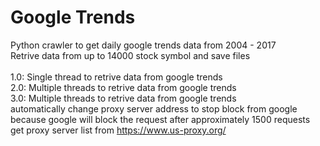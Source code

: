# Google Trends
Python crawler to get daily google trends data from 2004 - 2017<br>
Retrive data from up to 14000 stock symbol and save files<br>
<br>
1.0: Single thread to retrive data from google trends<br>
2.0: Multiple threads to retrive data from google trends<br>
3.0: Multiple threads to retrive data from google trends<br>
     automatically change proxy server address to stop block from google<br>
     because google will block the request after approximately 1500 requests<br>
     get proxy server list from https://www.us-proxy.org/<br>